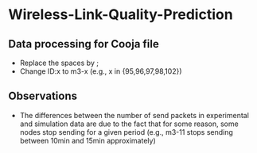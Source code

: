 # Wireless-Link-Quality-Prediction

## Data processing for Cooja file
- Replace the spaces by ;
- Change ID:x to m3-x (e.g., x in {95,96,97,98,102})

## Observations
- The differences between the number of send packets in experimental and simulation data are due to the fact that for some reason, some nodes stop sending for a given period (e.g., m3-11 stops sending between 10min and 15min approximately)